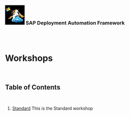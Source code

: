 ### <img src="../../../../../assets/images/UnicornSAPBlack256x256.png" width="64px"> SAP Deployment Automation Framework <!-- omit in toc -->
<br/><br/>

# Workshops <!-- omit in toc -->

<br/>

## Table of Contents
<br/>

1. [Standard](standard/overview.md)
    This is the Standard workshop    

<br/><br/>
